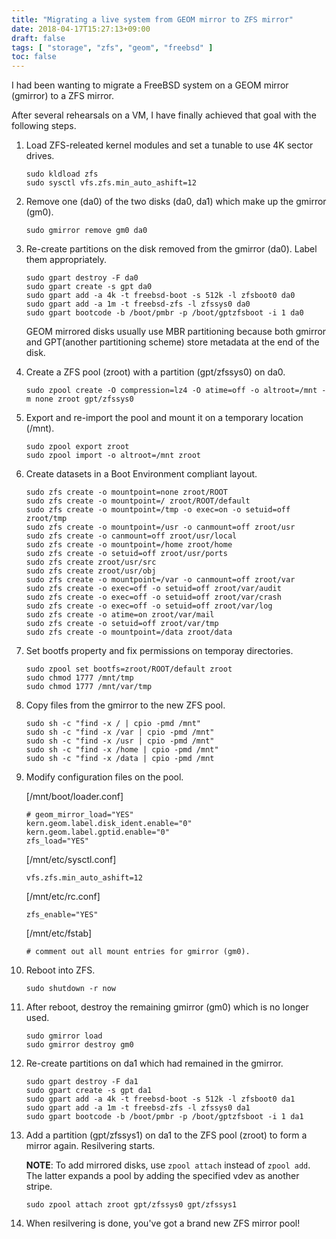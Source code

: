 ```yaml
---
title: "Migrating a live system from GEOM mirror to ZFS mirror"
date: 2018-04-17T15:27:13+09:00
draft: false
tags: [ "storage", "zfs", "geom", "freebsd" ]
toc: false
---
```

I had been wanting to migrate a FreeBSD system on a GEOM mirror (gmirror) to a ZFS mirror.

After several rehearsals on a VM, I have finally achieved that goal with the following steps.

1. Load ZFS-releated kernel modules and set a tunable to use 4K sector drives.
	```
	sudo kldload zfs
	sudo sysctl vfs.zfs.min_auto_ashift=12
	```

2. Remove one (da0) of the two disks (da0, da1) which make up the gmirror (gm0).
	```
	sudo gmirror remove gm0 da0
	```

3. Re-create partitions on the disk removed from the gmirror (da0). Label them appropriately.
	```
	sudo gpart destroy -F da0
	sudo gpart create -s gpt da0
	sudo gpart add -a 4k -t freebsd-boot -s 512k -l zfsboot0 da0
	sudo gpart add -a 1m -t freebsd-zfs -l zfssys0 da0
	sudo gpart bootcode -b /boot/pmbr -p /boot/gptzfsboot -i 1 da0
	```

	GEOM mirrored disks usually use MBR partitioning because both gmirror and GPT(another partitioning scheme) store metadata at the end of the disk.

4. Create a ZFS pool (zroot) with a partition (gpt/zfssys0) on da0.
	```
	sudo zpool create -O compression=lz4 -O atime=off -o altroot=/mnt -m none zroot gpt/zfssys0
	```

5. Export and re-import the pool and mount it on a temporary location (/mnt).
	```
	sudo zpool export zroot
	sudo zpool import -o altroot=/mnt zroot
	```

6. Create datasets in a Boot Environment compliant layout.
	```
	sudo zfs create -o mountpoint=none zroot/ROOT
	sudo zfs create -o mountpoint=/ zroot/ROOT/default
	sudo zfs create -o mountpoint=/tmp -o exec=on -o setuid=off zroot/tmp
	sudo zfs create -o mountpoint=/usr -o canmount=off zroot/usr
	sudo zfs create -o canmount=off zroot/usr/local
	sudo zfs create -o mountpoint=/home zroot/home
	sudo zfs create -o setuid=off zroot/usr/ports
	sudo zfs create zroot/usr/src
	sudo zfs create zroot/usr/obj
	sudo zfs create -o mountpoint=/var -o canmount=off zroot/var
	sudo zfs create -o exec=off -o setuid=off zroot/var/audit
	sudo zfs create -o exec=off -o setuid=off zroot/var/crash
	sudo zfs create -o exec=off -o setuid=off zroot/var/log
	sudo zfs create -o atime=on zroot/var/mail
	sudo zfs create -o setuid=off zroot/var/tmp
	sudo zfs create -o mountpoint=/data zroot/data
	```

7. Set bootfs property and fix permissions on temporay directories.
	```
	sudo zpool set bootfs=zroot/ROOT/default zroot
	sudo chmod 1777 /mnt/tmp
	sudo chmod 1777 /mnt/var/tmp
	```

8. Copy files from the gmirror to the new ZFS pool.
	```
	sudo sh -c "find -x / | cpio -pmd /mnt"
	sudo sh -c "find -x /var | cpio -pmd /mnt"
	sudo sh -c "find -x /usr | cpio -pmd /mnt"
	sudo sh -c "find -x /home | cpio -pmd /mnt"
	sudo sh -c "find -x /data | cpio -pmd /mnt
	```

9. Modify configuration files on the pool.

	[/mnt/boot/loader.conf]
	```
	# geom_mirror_load="YES"
	kern.geom.label.disk_ident.enable="0"
	kern.geom.label.gptid.enable="0"
	zfs_load="YES"
	```

	[/mnt/etc/sysctl.conf]
	```
	vfs.zfs.min_auto_ashift=12
	```

	[/mnt/etc/rc.conf]
	```
	zfs_enable="YES"
	```

	[/mnt/etc/fstab]
	```
	# comment out all mount entries for gmirror (gm0).
	```

10. Reboot into ZFS.
	```
	sudo shutdown -r now
	```

11. After reboot, destroy the remaining gmirror (gm0) which is no longer used.
	```
	sudo gmirror load
	sudo gmirror destroy gm0
	```

12. Re-create partitions on da1 which had remained in the gmirror.
	```
	sudo gpart destroy -F da1
	sudo gpart create -s gpt da1
	sudo gpart add -a 4k -t freebsd-boot -s 512k -l zfsboot0 da1
	sudo gpart add -a 1m -t freebsd-zfs -l zfssys0 da1
	sudo gpart bootcode -b /boot/pmbr -p /boot/gptzfsboot -i 1 da1
	```

13. Add a partition (gpt/zfssys1) on da1 to the ZFS pool (zroot) to form a mirror again. Resilvering starts.

	**NOTE**: To add mirrored disks, use `zpool attach` instead of `zpool add`. The latter expands a pool by adding the specified vdev as another stripe.

	```
	sudo zpool attach zroot gpt/zfssys0 gpt/zfssys1
	```

14. When resilvering is done, you've got a brand new ZFS mirror pool!
